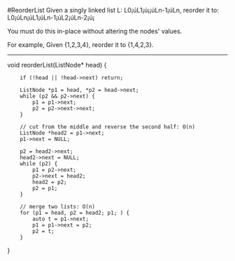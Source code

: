 #ReorderList
Given a singly linked list L: L0¡úL1¡ú¡­¡úLn-1¡úLn,
reorder it to: L0¡úLn¡úL1¡úLn-1¡úL2¡úLn-2¡ú¡­

You must do this in-place without altering the nodes' values.

For example,
Given {1,2,3,4}, reorder it to {1,4,2,3}.


---



void reorderList(ListNode* head)
{
        
        if (!head || !head->next) return;
        
        ListNode *p1 = head, *p2 = head->next;
        while (p2 && p2->next) {
            p1 = p1->next;
            p2 = p2->next->next;
        }
    
        // cut from the middle and reverse the second half: O(n)
        ListNode *head2 = p1->next;
        p1->next = NULL;
    
        p2 = head2->next;
        head2->next = NULL;
        while (p2) {
            p1 = p2->next;
            p2->next = head2;
            head2 = p2;
            p2 = p1;
        }
    
        // merge two lists: O(n)
        for (p1 = head, p2 = head2; p1; ) {
            auto t = p1->next;
            p1 = p1->next = p2;
            p2 = t;
        }
        
 }
